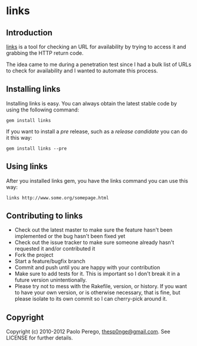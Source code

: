 # links

## Introduction

[links](https://github.com/thesp0nge/links) is a tool for checking an URL for
availability by trying to access it and grabbing the HTTP return code.

The idea came to me during a penetration test since I had a bulk list of URLs
to check for availability and I wanted to automate this process.

## Installing links

Installing links is easy. You can always obtain the latest stable code by using the following command: 

``` 
gem install links
```

If you want to install a _pre_ release, such as a _release candidate_ you can do it this way:
```
gem install links --pre
```

## Using links

After you installed links gem, you have the links command you can use this way:

```
links http://www.some.org/somepage.html
```

## Contributing to links
 
* Check out the latest master to make sure the feature hasn't been implemented
  or the bug hasn't been fixed yet
* Check out the issue tracker to make sure someone already hasn't requested it
  and/or contributed it
* Fork the project
* Start a feature/bugfix branch
* Commit and push until you are happy with your contribution
* Make sure to add tests for it. This is important so I don't break it in a
  future version unintentionally.
* Please try not to mess with the Rakefile, version, or history. If you want to
  have your own version, or is otherwise necessary, that is fine, but please
  isolate to its own commit so I can cherry-pick around it.

## Copyright

Copyright (c) 2010-2012 Paolo Perego, <thesp0nge@gmail.com>. See LICENSE for
further details.


